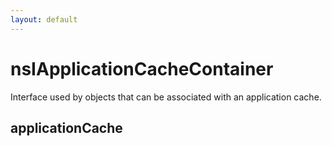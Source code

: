 ```yaml
---
layout: default
---
```


# nsIApplicationCacheContainer #

Interface used by objects that can be associated with an
application cache.


## applicationCache ##
